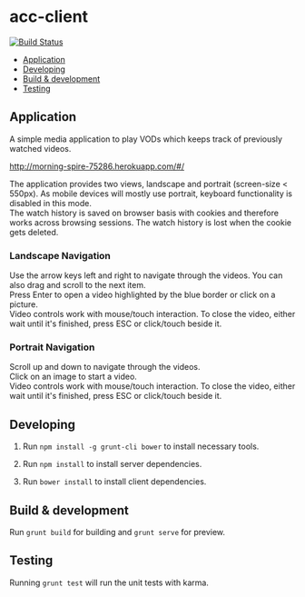 # acc-client

[![Build Status](https://travis-ci.org/paesuka/acc_client.svg?branch=master)](https://travis-ci.org/paesuka/acc_client)

* [Application](#application)
* [Developing](#developing)
* [Build & development](#build--development)
* [Testing](#testing)

## Application
A simple media application to play VODs which keeps track of previously watched videos.

<a href="http://morning-spire-75286.herokuapp.com/#/">http://morning-spire-75286.herokuapp.com/#/</a>

The application provides two views, landscape and portrait (screen-size < 550px). As mobile devices will mostly use portrait, keyboard functionality is disabled in this mode.  
The watch history is saved on browser basis with cookies and therefore works across browsing sessions. The watch history is lost when the cookie gets deleted.

### Landscape Navigation
Use the arrow keys left and right to navigate through the videos. You can also drag and scroll to the next item.  
Press Enter to open a video highlighted by the blue border or click on a picture.  
Video controls work with mouse/touch interaction. To close the video, either wait until it's finished, press ESC or click/touch beside it.

### Portrait Navigation
Scroll up and down to navigate through the videos.  
Click on an image to start a video.  
Video controls work with mouse/touch interaction. To close the video, either wait until it's finished, press ESC or click/touch beside it.

## Developing

1. Run `npm install -g grunt-cli bower` to install necessary tools.

2. Run `npm install` to install server dependencies.

3. Run `bower install` to install client dependencies.

## Build & development

Run `grunt build` for building and `grunt serve` for preview.

## Testing

Running `grunt test` will run the unit tests with karma.
